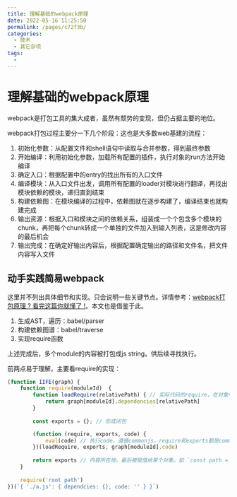```yaml
---
title: 理解基础的webpack原理
date: 2022-05-16 11:25:50
permalink: /pages/c72f3b/
categories:
  - 技术
  - 其它杂项
tags:
  - 
---
```


# 理解基础的webpack原理

webpack是打包工具的集大成者，虽然有颓势的变现，但仍占据主要的地位。

webpack打包过程主要分一下几个阶段：这也是大多数web基建的流程：

1. 初始化参数：从配置文件和shell语句中读取与合并参数，得到最终参数
2. 开始编译：利用初始化参数，加载所有配置的插件，执行对象的run方法开始编译
3. 确定入口：根据配置中的entry的找出所有的入口文件
4. 编译模块：从入口文件出发，调用所有配置的loader对模块进行翻译，再找出模块依赖的模块，递归直到结束
5. 构建依赖图：在模块编译的过程中，依赖图就在逐步构建了，编译结束也就构建完成
6. 输出资源：根据入口和模块之间的依赖关系，组装成一个个包含多个模块的chunk，再把每个chunk转成一个单独的文件加入到输入列表，这是修改内容的最后机会
7. 输出完成：在确定好输出内容后，根据配置确定输出的路径和文件名，把文件内容写入文件

<!-- more -->

## 动手实践简易webpack

这里并不列出具体细节和实现。只会说明一些关键节点。详情参考：[webpack打包原理 ? 看完这篇你就懂了 !](https://segmentfault.com/a/1190000021494964)。本文也是借鉴于此。

1. 生成AST，遍历：babel/parser
2. 构建依赖图谱：babel/traverse
3. 实现require函数

上述完成后，多个module的内容被打包成js string。供后续寻找执行。

前两点易于理解，主要看require的实现：

```javascript
(function IIFE(graph) {
    function require(moduleId)  {
        function loadRequire(relativePath) { // 实际代码的require，在对象中找code
            return graph[moduleId].dependencies[relativePath]
        }
        
        const exports = {}; // 形成闭包

        (function (require, exports, code) {
            eval(code) // 执行code，遵循commonjs，require和exports都是commonjs规范的内容，在eval内执行使用
        })(loadRequire, exports, graph[moduleId].code)
        
        return exports // 内容所在地，最后被赋值给某个对象。如 `const path = require('path')`
    }
    
    require('root path')
})(`{ './a.js': { dependcies: {}, code: '' } }`)
```


